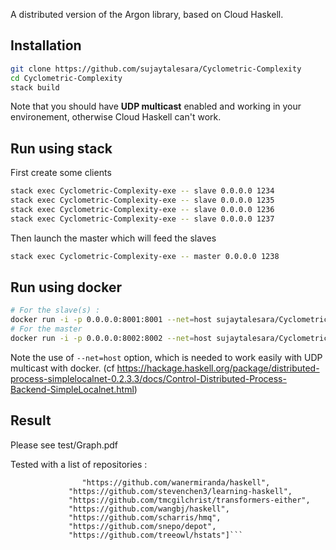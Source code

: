 A distributed version of the Argon library, based on Cloud Haskell.

## Installation

```bash
git clone https://github.com/sujaytalesara/Cyclometric-Complexity
cd Cyclometric-Complexity
stack build
```

Note that you should have **UDP multicast** enabled and working in your environement, otherwise Cloud Haskell can't work.

## Run using stack

First create some clients

```bash
stack exec Cyclometric-Complexity-exe -- slave 0.0.0.0 1234
stack exec Cyclometric-Complexity-exe -- slave 0.0.0.0 1235
stack exec Cyclometric-Complexity-exe -- slave 0.0.0.0 1236
stack exec Cyclometric-Complexity-exe -- slave 0.0.0.0 1237
```

Then launch the master which will feed the slaves

```bash
stack exec Cyclometric-Complexity-exe -- master 0.0.0.0 1238
```

## Run using docker

```bash
# For the slave(s) :
docker run -i -p 0.0.0.0:8001:8001 --net=host sujaytalesara/Cyclometric-Complexity stack exec Cyclometric-Complexity-exe slave 0.0.0.0 8001
# For the master
docker run -i -p 0.0.0.0:8002:8002 --net=host sujaytalesara/Cyclometric-Complexity stack exec Cyclometric-Complexity-exe master 0.0.0.0 8002
```

Note the use of ```--net=host``` option, which is needed to work easily with UDP multicast with docker. (cf https://hackage.haskell.org/package/distributed-process-simplelocalnet-0.2.3.3/docs/Control-Distributed-Process-Backend-SimpleLocalnet.html)

## Result

Please see test/Graph.pdf

Tested with a list of repositories :

```let repos = ["https://github.com/qnnguyen/HaskellAtHome",
              	"https://github.com/wanermiranda/haskell",
			 "https://github.com/stevenchen3/learning-haskell",
			 "https://github.com/tmcgilchrist/transformers-either",
			 "https://github.com/wangbj/haskell",
			 "https://github.com/scharris/hmq",
			 "https://github.com/snepo/depot",
			 "https://github.com/treeowl/hstats"]```

